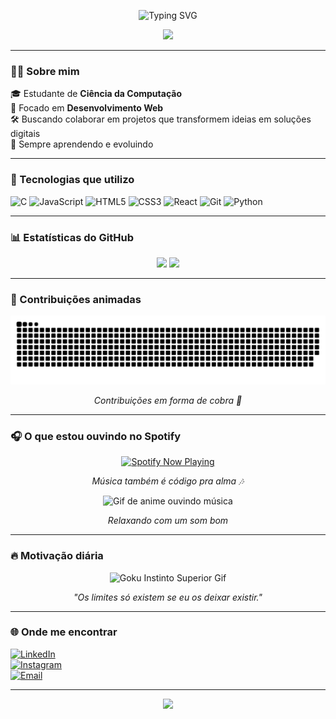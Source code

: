 <!-- Animação no topo -->
<p align="center">
  <img src="https://readme-typing-svg.demolab.com?font=Fira+Code&weight=600&size=28&pause=1000&color=F700FF&center=true&vCenter=true&width=500&lines=Gabriel+Alderige;Desenvolvedor+Web;Ciência+da+Computação;Apaixonado+por+tecnologia" alt="Typing SVG" />
</p>

<!-- Linha animada -->
<p align="center">
  <img src="https://capsule-render.vercel.app/api?type=waving&color=0:8E2DE2,100:4A00E0&height=120&section=header&text=Bem-vindo+ao+meu+GitHub!&fontSize=28&fontColor=ffffff&animation=fadeIn" />
</p>

---

### 👨‍💻 Sobre mim

🎓 Estudante de **Ciência da Computação**  
💼 Focado em **Desenvolvimento Web**  
🛠️ Buscando colaborar em projetos que transformem ideias em soluções digitais  
🚀 Sempre aprendendo e evoluindo

---

### 🧰 Tecnologias que utilizo

![C](https://img.shields.io/badge/C-00599C?style=for-the-badge&logo=c&logoColor=white)
![JavaScript](https://img.shields.io/badge/JavaScript-F7DF1E?style=for-the-badge&logo=javascript&logoColor=black)
![HTML5](https://img.shields.io/badge/HTML5-E34F26?style=for-the-badge&logo=html5&logoColor=white)
![CSS3](https://img.shields.io/badge/CSS3-1572B6?style=for-the-badge&logo=css3&logoColor=white)
![React](https://img.shields.io/badge/React-20232A?style=for-the-badge&logo=react&logoColor=61DAFB)
![Git](https://img.shields.io/badge/Git-F05032?style=for-the-badge&logo=git&logoColor=white)
![Python](https://img.shields.io/badge/Python-3776AB?style=for-the-badge&logo=python&logoColor=white)

---

### 📊 Estatísticas do GitHub

<div align="center">
  <img height="180em" src="https://github-readme-stats.vercel.app/api?username=GabrielAlderige&show_icons=true&theme=radical" />
  <img height="180em" src="https://github-readme-stats.vercel.app/api/top-langs/?username=GabrielAlderige&layout=compact&theme=radical"/>
</div>

---

### 🐍 Contribuições animadas

<p align="center">
  <img src="https://github.com/GabrielAlderige/GabrielAlderige/blob/output/github-contribution-grid-snake.svg" alt="Snake gif animado representando contribuições" />
</p>
<p align="center"><i>Contribuições em forma de cobra 🐍</i></p>

---

### 🎧 O que estou ouvindo no Spotify

<p align="center">
  <a href="https://open.spotify.com/user/31kaqyikmzu5yykws2uhp3gyyb3q">
    <img src="https://spotify-github-profile.vercel.app/api/view?uid=31kaqyikmzu5yykws2uhp3gyyb3q&cover_image=true&theme=novatorem&bar_color=9146FF&bar_color_cover=false" alt="Spotify Now Playing" />
  </a>
</p>
<p align="center"><i>Música também é código pra alma 🎶</i></p>

<p align="center">
  <img src="https://media.giphy.com/media/IeRdg7W5zLtR6/giphy.gif" width="300px" alt="Gif de anime ouvindo música" />
</p>
<p align="center"><i>Relaxando com um som bom</i></p>

---

### 🔥 Motivação diária

<p align="center">
  <img src="https://media4.giphy.com/media/v1.Y2lkPTc5MGI3NjExOXprZnhscmNnMjhjaDExdW0wcWg0MWN2NGtobHN3NjhtZWMybjY3YiZlcD12MV9pbnRlcm5hbF9naWZfYnlfaWQmY3Q9Zw/aAbax5anloMNk6TSP9/giphy.gif" width="300px" alt="Goku Instinto Superior Gif" />
</p>
<p align="center"><i>"Os limites só existem se eu os deixar existir."</i></p>

---

### 🌐 Onde me encontrar

[![LinkedIn](https://img.shields.io/badge/LinkedIn-0077B5?style=for-the-badge&logo=linkedin&logoColor=white)](https://www.linkedin.com/in/gabrielalderige/)  
[![Instagram](https://img.shields.io/badge/Instagram-E4405F?style=for-the-badge&logo=instagram&logoColor=white)](https://www.instagram.com/gabcarvalhomelo/)  
[![Email](https://img.shields.io/badge/Gmail-D14836?style=for-the-badge&logo=gmail&logoColor=white)](mailto:galbyoficial@gmail.com)

---

<!-- Linha inferior -->
<p align="center">
  <img src="https://capsule-render.vercel.app/api?type=waving&color=0:4A00E0,100:8E2DE2&height=120&section=footer"/>
</p>
